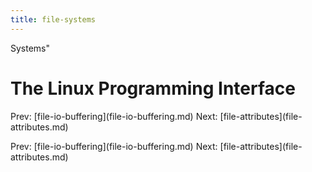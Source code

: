 ```yaml
---
title: file-systems
---
```


Systems\"

# The Linux Programming Interface

Prev: \[file-io-buffering](file-io-buffering.md)
Next: \[file-attributes](file-attributes.md)

Prev: \[file-io-buffering](file-io-buffering.md)
Next: \[file-attributes](file-attributes.md)
